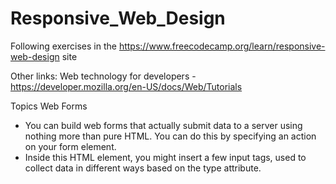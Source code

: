 # Responsive_Web_Design

Following exercises in the https://www.freecodecamp.org/learn/responsive-web-design site

Other links:
Web technology for developers - https://developer.mozilla.org/en-US/docs/Web/Tutorials

Topics
Web Forms
- You can build web forms that actually submit data to a server using nothing more than pure HTML. You can do this by specifying an action on your form element.
- Inside this HTML element, you might insert a few input tags, used to collect data in different ways based on the type attribute.
